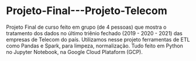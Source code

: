 # Projeto-Final---Projeto-Telecom
Projeto Final de curso feito em grupo (de 4 pessoas) que mostra o tratamento dos dados no último triênio fechado (2019 - 2020 - 2021) das empresas de Telecom do país.
Utilizamos nesse projeto ferramentas de ETL como Pandas e Spark, para limpeza, normalização. Tudo feito em Python no Jupyter Notebook, na Google Cloud Plataform (GCP).
